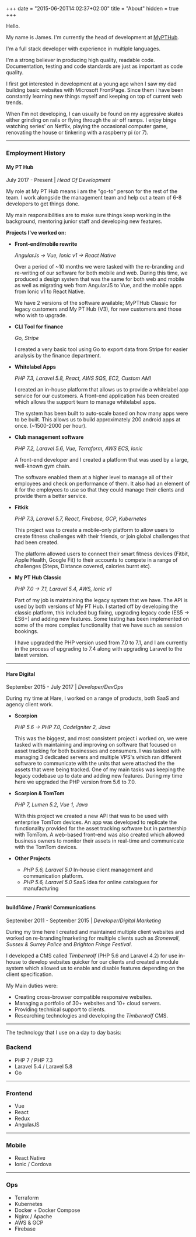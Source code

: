 +++
date = "2015-06-20T14:02:37+02:00"
title = "About"
hidden = true
+++

Hello.

My name is James. I'm currently the head of development at [MyPTHub](https://www.mypthub.net).

I'm a full stack developer with experience in multiple languages.

I'm a strong believer in producing high quality, readable code. Documentation, testing and code standards are just as important as code quality.

I first got interested in development at a young age when I saw my dad building basic websites with Microsoft FrontPage. Since them i have been constantly learning new things myself and keeping on top of current web trends.

When I'm not developing, I can usually be found on my aggressive skates either grinding on rails or flying through the air off ramps. I enjoy binge watching series' on Netflix, playing the occasional computer game, renovating the house or tinkering with a raspberry pi (or 7).



***

### Employment History

#### My PT Hub
July 2017 - Present | *Head Of Development*

My role at My PT Hub means i am the "go-to" person for the rest of the team. I work alongside the management team and help out a team of 6-8 developers to get things done.

My main responsibilities are to make sure things keep working in the background, mentoring junior staff and developing new features.


**Projects I've worked on:**

- **Front-end/mobile rewrite**
    
    *AngularJs -> Vue, Ionic v1 -> React Native*
    
    Over a period of ~10 months we were tasked with the re-branding and re-writing of our software for both mobile and web. 
    During this time, we produced a design system that was the same for both web and mobile as well as migrating web from AngularJS to Vue, and the mobile apps from Ionic v1 to React Native.
    
    We have 2 versions of the software available; MyPTHub Classic for legacy customers and My PT Hub (V3), for new customers and those who wish to upgrade.

- **CLI Tool for finance**
    
    *Go, Stripe*
    
    I created a very basic tool using Go to export data from Stripe for easier analysis by the finance department.


- **Whitelabel Apps**

    *PHP 7.3, Laravel 5.8, React, AWS SQS, EC2, Custom AMI*

    I created an in-house platform that allows us to provide a whitelabel app service for our customers.
    A front-end application has been created which allows the support team to manage whitelabel apps.
    
    The system has been built to auto-scale based on how many apps were to be built. This allows us to build approximately 200 android apps at once. (~1500-2000 per hour).

- **Club management software**

    *PHP 7.2, Laravel 5.6, Vue, Terraform, AWS ECS, Ionic*
    
    A front-end developer and I created a platform that was used by a large, well-known gym chain.
    
    The software enabled them at a higher level to manage all of their employees and check on performance of them.
    It also had an element of it for the employees to use so that they could manage their clients and provide them a better service.  

- **Fitkik**

    *PHP 7.3, Laravel 5.7, React, Firebase, GCP, Kubernetes*
    
    This project was to create a mobile-only platform to allow users to create fitness challenges with their friends, or join global challenges that had been created.
    
    The platform allowed users to connect their smart fitness devices (Fitbit, Apple Health, Google Fit) to their accounts to compete in a range of challenges (Steps, Distance covered, calories burnt etc).
    

- **My PT Hub Classic**

    *PHP 7.0 -> 7.1, Laravel 5.4, AWS, Ionic v1*
    
    Part of my job is maintaining the legacy system that we have. The API is used by both versions of My PT Hub.
    I started off by developing the classic platform, this included bug fixing, upgrading legacy code (ES5 -> ES6+) and adding new features.
    Some testing has been implemented on some of the more complex functionality that we have such as session bookings.
    
    I have upgraded the PHP version used from 7.0 to 7.1, and I am currently in the process of upgrading to 7.4 along with upgrading Laravel to the latest version.

***

#### Hare Digital
September 2015 - July 2017 | *Developer/DevOps*

During my time at Hare, i worked on a range of products, both SaaS and agency client work.

- **Scorpion**
    
    *PHP 5.6 -> PHP 7.0, CodeIgniter 2, Java*

    This was the biggest, and most consistent project i worked on, we were tasked with maintaining and improving on software that focused on asset tracking for both businesses and consumers.
    I was tasked with managing 3 dedicated servers and multiple VPS's which ran different software to communicate with the units that were attached the the assets that were being tracked.
    One of my main tasks was keeping the legacy codebase up to date and adding new features. During my time here we upgraded the PHP version from 5.6 to 7.0.
    
- **Scorpion & TomTom**

    *PHP 7, Lumen 5.2, Vue 1, Java*
    
    With this project we created a new API that was to be used with enterprise TomTom devices.
    An app was developed to replicate the functionality provided for the asset tracking software but in partnership with TomTom.
    A web-based front-end was also created which allowed business owners to monitor their assets in real-time and communicate with the TomTom devices.
    
- **Other Projects**

    - *PHP 5.6, Laravel 5.0* In-house client management and communication platform.
    - *PHP 5.6, Laravel 5.0* SaaS idea for online catalogues for manufacturing
    

***

#### build14me / Frank! Communications
September 2011 - September 2015 | *Developer/Digital Marketing*

During my time here I created and maintained multiple client websites and worked on re-branding/marketing for multiple clients such as *Stonewall*, *Sussex & Surrey Police* and *Brighton Fringe Festival*.

I developed a CMS called *Timberwolf* (PHP 5.6 and Laravel 4.2) for use in-house to develop websites quicker for our clients and created a module system which allowed us to enable and disable features depending on the client specification.

My Main duties were:

- Creating cross-browser compatible responsive websites.
- Managing a portfolio of 30+ websites and 10+ cloud servers.
- Providing technical support to clients.
- Researching technologies and developing the *Timberwolf* CMS.

***

The technology that I use on a day to day basis:

### Backend 

- PHP 7 / PHP 7.3
- Laravel 5.4 / Laravel 5.8
- Go

***

### Frontend

- Vue
- React
- Redux
- AngularJS

***

### Mobile

- React Native
- Ionic / Cordova

***

### Ops

- Terraform
- Kubernetes
- Docker + Docker Compose
- Nginx / Apache
- AWS & GCP
- Firebase
